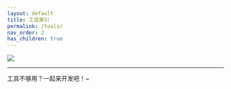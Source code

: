 ```yaml
---
layout: default
title: 工具索引
permalink: /tools/
nav_order: 2
has_children: true
---
```


![](https://chuquan-public-r-001.oss-cn-shanghai.aliyuncs.com/nox/nox03.png)


---

工具不够用？一起来开发吧！~